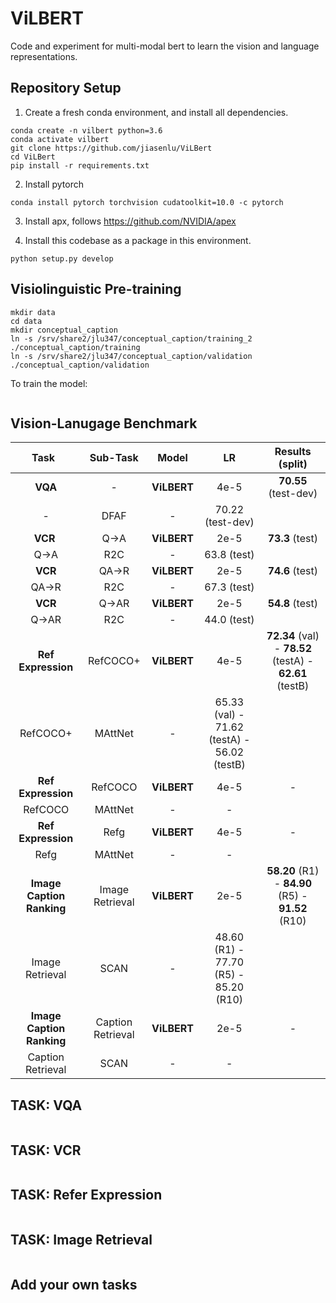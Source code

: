 # ViLBERT
Code and experiment for multi-modal bert to learn the vision and language representations. 

## Repository Setup

1. Create a fresh conda environment, and install all dependencies.

```text
conda create -n vilbert python=3.6
conda activate vilbert
git clone https://github.com/jiasenlu/ViLBert
cd ViLBert
pip install -r requirements.txt
```

2. Install pytorch
```
conda install pytorch torchvision cudatoolkit=10.0 -c pytorch
```

3. Install apx, follows https://github.com/NVIDIA/apex

4. Install this codebase as a package in this environment.
```text
python setup.py develop
```

## Visiolinguistic Pre-training

```
mkdir data
cd data
mkdir conceptual_caption
ln -s /srv/share2/jlu347/conceptual_caption/training_2 ./conceptual_caption/training
ln -s /srv/share2/jlu347/conceptual_caption/validation ./conceptual_caption/validation
```

To train the model: 

```

```

## Vision-Lanugage Benchmark

Task    | Sub-Task | Model | LR   | Results (split) 
:-------:|:------:|:---:|:------:|:--------------------------------------:
 **VQA** | - | **ViLBERT** | 4e-5 | **70.55** (test-dev) 
 | - | DFAF | - |70.22 (test-dev) ||
**VCR**   | Q->A | **ViLBERT** | 2e-5 | **73.3** (test) 
|Q->A|R2C|-|63.8 (test)
**VCR** | QA->R | **ViLBERT** | 2e-5 | **74.6** (test) 
 | QA->R | R2C | - | 67.3 (test) 
**VCR** | Q->AR | **ViLBERT** | 2e-5 |   **54.8** (test)    
 | Q->AR | R2C | - | 44.0 (test) 
**Ref Expression** | RefCOCO+ | **ViLBERT** | 4e-5 | **72.34** (val) - **78.52** (testA) - **62.61** (testB) 
|RefCOCO+|MAttNet|-|65.33 (val) - 71.62 (testA) - 56.02 (testB)
**Ref Expression**|RefCOCO|**ViLBERT**|4e-5|-
|RefCOCO|MAttNet|-|-
**Ref Expression**|Refg|**ViLBERT**|4e-5|-
|Refg|MAttNet|-|-
**Image Caption Ranking**|Image Retrieval|**ViLBERT**|2e-5|**58.20** (R1) - **84.90** (R5) - **91.52** (R10)
|Image Retrieval|SCAN|-|48.60 (R1) - 77.70 (R5) - 85.20 (R10)
**Image Caption Ranking**|Caption Retrieval|**ViLBERT**|2e-5|-
|Caption Retrieval|SCAN|-|-


## TASK: VQA 

```

```

## TASK: VCR
```

```

## TASK: Refer Expression
```

```

## TASK: Image Retrieval
```

```

## Add your own tasks
```

```

